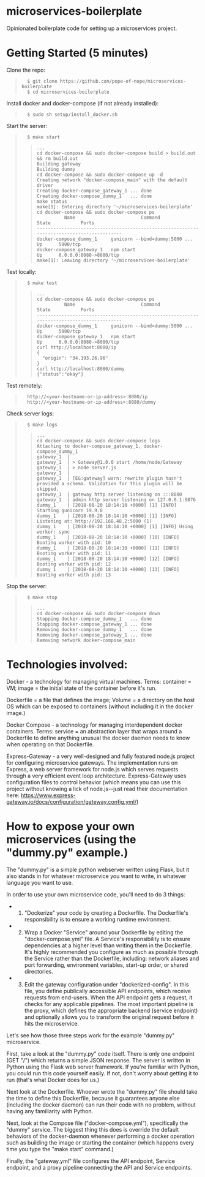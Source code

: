 # microservices-boilerplate
Opinionated boilerplate code for setting up a microservices project.

# Getting Started (5 minutes)
Clone the repo:
> 		$ git clone https://github.com/pope-of-nope/microservices-boilerplate
> 		$ cd microservices-boilerplate

Install docker and docker-compose (if not already installed):
> 		$ sudo sh setup/install_docker.sh

Start the server:
>   	$ make start
>>     ...
>>     cd docker-compose && sudo docker-compose build > build.out && rm build.out
>>     Building gateway
>>     Building dummy
>>     cd docker-compose && sudo docker-compose up -d
>>     Creating network "docker-compose_main" with the default driver
>>     Creating docker-compose_gateway_1 ... done
>>     Creating docker-compose_dummy_1   ... done
>>     make status
>>     make[1]: Entering directory '~/microservices-boilerplate'
>>     cd docker-compose && sudo docker-compose ps
>>               Name                        Command               State           Ports
>>     ------------------------------------------------------------------------------------------
>>     docker-compose_dummy_1     gunicorn --bind=dummy:5000 ...   Up      5000/tcp
>>     docker-compose_gateway_1   npm start                        Up      0.0.0.0:8080->8080/tcp
>>     make[1]: Leaving directory '~/microservices-boilerplate'

Test locally:
>   	$ make test
>>     ...
>>     cd docker-compose && sudo docker-compose ps
>>               Name                        Command               State           Ports
>>     ------------------------------------------------------------------------------------------
>>     docker-compose_dummy_1     gunicorn --bind=dummy:5000 ...   Up      5000/tcp
>>     docker-compose_gateway_1   npm start                        Up      0.0.0.0:8080->8080/tcp
>>     curl http://localhost:8080/ip
>>     {
>>       "origin": "34.193.26.96"
>>     }
>>     curl http://localhost:8080/dummy
>>     {"status":"okay"}

Test remotely:
>  		http://<your-hostname-or-ip-address>:8080/ip
>  		http://<your-hostname-or-ip-address>:8080/dummy

Check server logs:
>   	$ make logs
>>     ...
>>     cd docker-compose && sudo docker-compose logs
>>     Attaching to docker-compose_gateway_1, docker-compose_dummy_1
>>     gateway_1  |
>>     gateway_1  | > Gateway@1.0.0 start /home/node/Gateway
>>     gateway_1  | > node server.js
>>     gateway_1  |
>>     gateway_1  | [EG:gateway] warn: rewrite plugin hasn't provided a schema. Validation for this plugin will be skipped.
>>     gateway_1  | gateway http server listening on :::8080
>>     gateway_1  | admin http server listening on 127.0.0.1:9876
>>     dummy_1    | [2018-08-20 18:14:10 +0000] [1] [INFO] Starting gunicorn 19.9.0
>>     dummy_1    | [2018-08-20 18:14:10 +0000] [1] [INFO] Listening at: http://192.168.48.2:5000 (1)
>>     dummy_1    | [2018-08-20 18:14:10 +0000] [1] [INFO] Using worker: sync
>>     dummy_1    | [2018-08-20 18:14:10 +0000] [10] [INFO] Booting worker with pid: 10
>>     dummy_1    | [2018-08-20 18:14:10 +0000] [11] [INFO] Booting worker with pid: 11
>>     dummy_1    | [2018-08-20 18:14:10 +0000] [12] [INFO] Booting worker with pid: 12
>>     dummy_1    | [2018-08-20 18:14:10 +0000] [13] [INFO] Booting worker with pid: 13

Stop the server:
>   	$ make stop
>>     ...
>>     cd docker-compose && sudo docker-compose down
>>     Stopping docker-compose_dummy_1   ... done
>>     Stopping docker-compose_gateway_1 ... done
>>     Removing docker-compose_dummy_1   ... done
>>     Removing docker-compose_gateway_1 ... done
>>     Removing network docker-compose_main

# Technologies involved:
Docker - a technology for managing virtual machines. Terms: container = VM; image = the initial state of the container before it's run.

Dockerfile = a file that defines the image; Volume = a directory on the host OS which can be exposed to containers (without including it in the docker image.)

Docker Compose - a technology for managing interdependent docker containers. Terms: service = an abstraction layer that wraps around a Dockerfile to define anything unusual the docker daemon needs to know when operating on that Dockerfile.

Express-Gateway - a very well-designed and fully featured node.js project for configuring microservice gateways. The implementation runs on Express, a web server framework for node.js which serves requests through a very efficient event loop architecture. Express-Gateway uses configuration files to control behavior (which means you can use this project without knowing a lick of node.js--just read their documentation here: https://www.express-gateway.io/docs/configuration/gateway.config.yml/)

# How to expose your own microservices (using the "dummy.py" example.)
The "dummy.py" is a simple python webserver written using Flask, but it also stands in for whatever microservice you want to write, in whatever language you want to use. 

In order to use your own microservice code, you'll need to do 3 things:
- 1. "Dockerize" your code by creating a Dockerfile. The Dockerfile's responsibility is to ensure a working runtime environment.
- 2. Wrap a Docker "Service" around your Dockerfile by editing the "docker-compose.yml" file. A Service's responsibility is to ensure dependencies at a higher level than writing them in the Dockerfile. It's highly recommended you configure as much as possible through the Service rather than the Dockerfile, including: network aliases and port forwarding, environment variables, start-up order, or shared directories.
- 3. Edit the gateway configuration under "dockerized-config". In this file, you define publically accessible API endpoints, which receive requests from end-users. When the API endpoint gets a request, it checks for any applicable pipelines. The most important pipeline is the proxy, which defines the appropriate backend (service endpoint) and optionally allows you to transform the original request before it hits the microservice.

Let's see how those three steps work for the example "dummy.py" microservice. 

First, take a look at the "dummy.py" code itself. There is only one endpoint (GET "/") which returns a simple JSON response. The server is written in Python using the Flask web server framework. If you're familiar with Python, you could run this code yourself easily. If not, don't worry about getting it to run (that's what Docker does for us.)

Next look at the Dockerfile. Whoever wrote the "dummy.py" file should take the time to define this Dockerfile, because it guarantees anyone else (including the docker daemon) can run their code with no problem, without having any familiarity with Python.

Next, look at the Compose file ("docker-compose.yml"), specifically the "dummy" service. The biggest thing this does is override the default behaviors of the docker-daemon whenever performing a docker operation such as building the image or starting the container (which happens every time you type the "make start" command.)

Finally, the "gateway.yml" file configures the API endpoint, Service endpoint, and a proxy pipeline connecting the API and Service endpoints.
